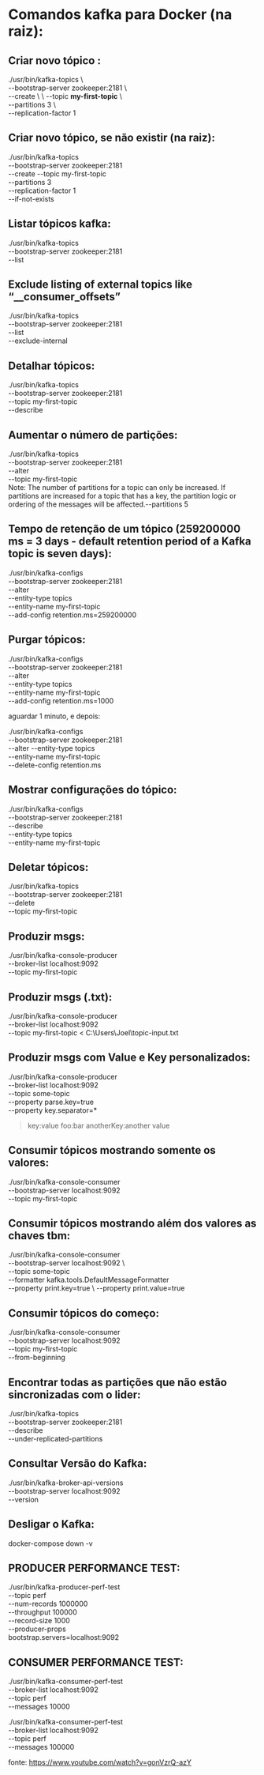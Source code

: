 # Comandos kafka para **Docker** (na raiz):

## Criar novo tópico :
./usr/bin/kafka-topics \\ \
--bootstrap-server zookeeper:2181 \\ \
--create \\ \ 
--topic **my-first-topic** \\ \
--partitions 3 \\ \
--replication-factor 1

## Criar novo tópico, se não existir (na raiz):
./usr/bin/kafka-topics \
--bootstrap-server zookeeper:2181 \
--create --topic my-first-topic \
--partitions 3 \
--replication-factor 1 \
--if-not-exists

## Listar tópicos kafka:
./usr/bin/kafka-topics \
--bootstrap-server zookeeper:2181 \
--list

## Exclude listing of external topics like “__consumer_offsets”
./usr/bin/kafka-topics \
--bootstrap-server zookeeper:2181 \
--list \
--exclude-internal

## Detalhar tópicos:
./usr/bin/kafka-topics \
--bootstrap-server zookeeper:2181 \
--topic my-first-topic \
--describe

## Aumentar o número de partições:
./usr/bin/kafka-topics \
--bootstrap-server zookeeper:2181 \
--alter \
--topic my-first-topic \
Note:
The number of partitions for a topic can only be increased.
If partitions are increased for a topic that has a key, the partition logic or ordering of the messages will be affected.--partitions 5

## Tempo de retenção de um tópico (259200000 ms = 3 days - default retention period of a Kafka topic is seven days):
./usr/bin/kafka-configs \
--bootstrap-server zookeeper:2181 \
--alter \
--entity-type topics \
--entity-name my-first-topic \
--add-config retention.ms=259200000

## Purgar tópicos:
./usr/bin/kafka-configs \
--bootstrap-server zookeeper:2181 \
--alter \
--entity-type topics \
--entity-name my-first-topic \
--add-config retention.ms=1000

aguardar 1 minuto, e depois:

./usr/bin/kafka-configs \
--bootstrap-server zookeeper:2181 \
--alter --entity-type topics \
--entity-name my-first-topic \
--delete-config retention.ms

## Mostrar configurações do tópico:
./usr/bin/kafka-configs \
--bootstrap-server zookeeper:2181 \
--describe \
--entity-type topics \
--entity-name my-first-topic 

## Deletar tópicos:
./usr/bin/kafka-topics \
--bootstrap-server zookeeper:2181 \
--delete \
--topic my-first-topic

## Produzir msgs:
./usr/bin/kafka-console-producer \
--broker-list localhost:9092 \
--topic my-first-topic

## Produzir msgs (.txt):
./usr/bin/kafka-console-producer \
--broker-list localhost:9092 \
--topic my-first-topic < C:\\Users\\Joel\\topic-input.txt

## Produzir msgs com Value e Key personalizados:
./usr/bin/kafka-console-producer \
--broker-list localhost:9092 \
--topic some-topic \
--property parse.key=true \
--property key.separator=*
>key:value
>foo:bar
>anotherKey:another value

## Consumir tópicos mostrando somente os valores:
./usr/bin/kafka-console-consumer \
--bootstrap-server localhost:9092 \
--topic my-first-topic

## Consumir tópicos mostrando além dos valores as chaves tbm:
./usr/bin/kafka-console-consumer \
--bootstrap-server localhost:9092 \    
--topic some-topic \
--formatter kafka.tools.DefaultMessageFormatter \
--property print.key=true \ 
--property print.value=true


## Consumir tópicos do começo:
./usr/bin/kafka-console-consumer \
--bootstrap-server localhost:9092 \
--topic my-first-topic \
--from-beginning

## Encontrar todas as partições que não estão sincronizadas com o lider:
./usr/bin/kafka-topics \
--bootstrap-server zookeeper:2181 \
--describe \
--under-replicated-partitions

## Consultar Versão do Kafka:
./usr/bin/kafka-broker-api-versions \
--bootstrap-server localhost:9092 \
--version

## Desligar o Kafka:
docker-compose down -v

## PRODUCER PERFORMANCE TEST:
./usr/bin/kafka-producer-perf-test \
--topic perf \
--num-records 1000000 \
--throughput 100000 \
--record-size 1000 \
--producer-props \
bootstrap.servers=localhost:9092

## CONSUMER PERFORMANCE TEST:
./usr/bin/kafka-consumer-perf-test \
--broker-list localhost:9092 \
--topic perf \
--messages 10000

./usr/bin/kafka-consumer-perf-test \
--broker-list localhost:9092 \
--topic perf \
--messages 100000

fonte: https://www.youtube.com/watch?v=gonVzrQ-azY


